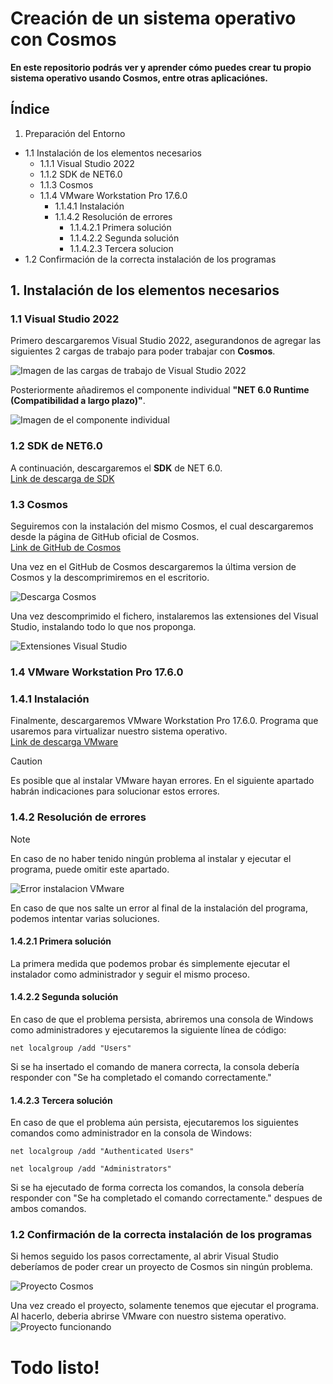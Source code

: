 # Creación de un sistema operativo con Cosmos  
**En este repositorio podrás ver y aprender cómo puedes crear tu propio sistema operativo usando Cosmos, entre otras aplicaciónes.**  
## Índice
1. Preparación del Entorno
 - 1.1 Instalación de los elementos necesarios
    - 1.1.1 Visual Studio 2022
    - 1.1.2 SDK de NET6.0
    - 1.1.3 Cosmos
    - 1.1.4 VMware Workstation Pro 17.6.0
      - 1.1.4.1 Instalación
      - 1.1.4.2 Resolución de errores
        - 1.1.4.2.1 Primera solución
        - 1.1.4.2.2 Segunda solución
        - 1.1.4.2.3 Tercera solucion
 - 1.2 Confirmación de la correcta instalación de los programas
  
## 1. Instalación de los elementos necesarios 
### 1.1 Visual Studio 2022  
Primero descargaremos Visual Studio 2022, asegurandonos de agregar las siguientes 2 cargas de trabajo para poder trabajar con **Cosmos**.  
  
![Imagen de las cargas de trabajo de Visual Studio 2022](https://github.com/user-attachments/assets/a5fb8d04-524d-4510-b916-25ac2fafd131)

Posteriormente añadiremos el componente individual **"NET 6.0 Runtime (Compatibilidad a largo plazo)"**.  
  
![Imagen de el componente individual](https://github.com/user-attachments/assets/6669a779-2fdc-48c4-9730-a9105fa04024)

### 1.2 SDK de NET6.0
A continuación, descargaremos el **SDK** de NET 6.0.  
[Link de descarga de SDK](https://dotnet.microsoft.com/en-us/download/dotnet/6.0)  

### 1.3 Cosmos  
Seguiremos con la instalación del mismo Cosmos, el cual descargaremos desde la página de GitHub oficial de Cosmos.  
[Link de GitHub de Cosmos](https://github.com/CosmosOS/Cosmos)  

Una vez en el GitHub de Cosmos descargaremos la última version de Cosmos y la descomprimiremos en el escritorio.  

![Descarga Cosmos](https://github.com/user-attachments/assets/0d45c25e-3d0d-46e2-b803-4f849d1d343f)  

Una vez descomprimido el fichero, instalaremos las extensiones del Visual Studio, instalando todo lo que nos proponga.  

![Extensiones Visual Studio](https://github.com/user-attachments/assets/ec3bf217-044a-4a96-9fe5-e0015328e04f)  

### 1.4 VMware Workstation Pro 17.6.0
### 1.4.1 Instalación
Finalmente, descargaremos VMware Workstation Pro 17.6.0. Programa que usaremos para virtualizar nuestro sistema operativo.  
[Link de descarga VMware](https://blogs.vmware.com/workstation/2024/05/vmware-workstation-pro-now-available-free-for-personal-use.html)  

> [!CAUTION]
> Es posible que al instalar VMware hayan errores. En el siguiente apartado habrán indicaciones para solucionar estos errores.

### 1.4.2 Resolución de errores  
> [!NOTE]
> En caso de no haber tenido ningún problema al instalar y ejecutar el programa, puede omitir este apartado.
  
![Error instalacion VMware](https://github.com/user-attachments/assets/60df2018-c099-494b-b2e5-699c5bfa9eff)

En caso de que nos salte un error al final de la instalación del programa, podemos intentar varias soluciones.  
#### 1.4.2.1 Primera solución  
La primera medida que podemos probar és simplemente ejecutar el instalador como administrador y seguir el mismo proceso.  
#### 1.4.2.2 Segunda solución
En caso de que el problema persista, abriremos una consola de Windows como administradores y ejecutaremos la siguiente línea de código:
```
net localgroup /add "Users"
```  
Si se ha insertado el comando de manera correcta, la consola debería responder con "Se ha completado el comando correctamente."  
#### 1.4.2.3 Tercera solución
En caso de que el problema aún persista, ejecutaremos los siguientes comandos como administrador en la consola de Windows:
```
net localgroup /add "Authenticated Users"
```      
```
net localgroup /add "Administrators"
```   
Si se ha ejecutado de forma correcta los comandos, la consola debería responder con "Se ha completado el comando correctamente." despues de ambos comandos.  
### 1.2 Confirmación de la correcta instalación de los programas
Si hemos seguido los pasos correctamente, al abrir Visual Studio deberíamos de poder crear un proyecto de Cosmos sin ningún problema.

![Proyecto Cosmos](https://github.com/user-attachments/assets/19e7a32f-a5f2-4e32-8ceb-73a9f68469d2)

Una vez creado el proyecto, solamente tenemos que ejecutar el programa. Al hacerlo, deberia abrirse VMware con nuestro sistema operativo.   
![Proyecto funcionando](https://github.com/user-attachments/assets/67cf54de-02a8-4001-baed-8519b0ddbc51)   
# Todo listo!
